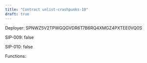 ```yaml
---
title: "Contract unlist-crashpunks-10"
draft: true
---
```

Deployer: SPNWZ5V2TPWGQGVDR6T7B6RQ4XMGZ4PXTEE0VQ0S

SIP-009: false

SIP-010: false

Functions:

